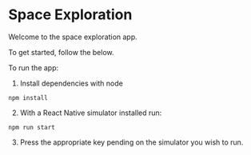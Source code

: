 # Space Exploration

Welcome to the space exploration app.

To get started, follow the below.

To run the app:
1. Install dependencies with node

```npm install```

2. With a React Native simulator installed run:

```npm run start```

3. Press the appropriate key pending on the simulator you wish to run.
